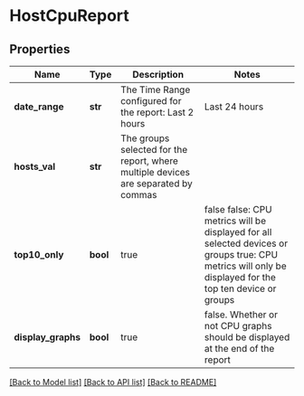# HostCpuReport

## Properties
Name | Type | Description | Notes
------------ | ------------- | ------------- | -------------
**date_range** | **str** | The Time Range configured for the report: Last 2 hours | Last 24 hours | Last calendar day | Last 7 days | Last 14 days | Last 30 days | Last calendar month | Last 365 days | Any custom date range in this format: YYYY-MM-dd hh:mm TO YYYY-MM-dd hh:mm | [optional] 
**hosts_val** | **str** | The groups selected for the report, where multiple devices are separated by commas | 
**top10_only** | **bool** | true | false false: CPU metrics will be displayed for all selected devices or groups true: CPU metrics will only be displayed for the top ten device or groups | [optional] 
**display_graphs** | **bool** | true | false. Whether or not CPU graphs should be displayed at the end of the report | [optional] 

[[Back to Model list]](../README.md#documentation-for-models) [[Back to API list]](../README.md#documentation-for-api-endpoints) [[Back to README]](../README.md)


